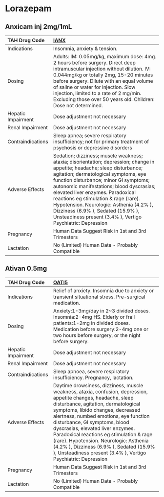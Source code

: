 # Lorazepam

## Anxicam inj 2mg/1mL

| TAH Drug Code      | [IANX](https://www.tahsda.org.tw/drugs/hissearch.php?drug_code=IANX)                                                                                                                                                                                                                                                                                                                                                                                                              |
|:-------------------|:----------------------------------------------------------------------------------------------------------------------------------------------------------------------------------------------------------------------------------------------------------------------------------------------------------------------------------------------------------------------------------------------------------------------------------------------------------------------------------|
| Indications        | Insomnia, anxiety & tension.                                                                                                                                                                                                                                                                                                                                                                                                                                                      |
| Dosing             | Adults: IM: 0.05mg/kg, maximum dose: 4mg. 2 hours before surgery. Direct deep intramuscular injection without dilution. IV: 0.044mg/kg or totally 2mg, 15-20 minutes before surgery. Dilute with an equal volume of saline or water for injection. Slow injection, limited to a rate of 2 mg/min. Excluding those over 50 years old. Children: Dose not determined.                                                                                                               |
| Hepatic Impairment | Dose adjustment not necessary                                                                                                                                                                                                                                                                                                                                                                                                                                                     |
| Renal Impairment   | Dose adjustment not necessary                                                                                                                                                                                                                                                                                                                                                                                                                                                     |
| Contraindications  | Sleep apnea; severe respiratory insufficiency; not for primary treatment of psychosis or depressive disorders                                                                                                                                                                                                                                                                                                                                                                     |
| Adverse Effects    | Sedation; dizziness; muscle weakness; ataxia; disorientation; depression; change in appetite; headache; sleep disturbance; agitation; dermatological symptoms, eye function disturbance; minor GI symptoms; autonomic manifestations; blood dyscrasias; elevated liver enzymes. Paradoxical reactions eg stimulation & rage (rare). Hypotension. Neurologic: Asthenia (4.2% ), Dizziness (6.9% ), Sedated (15.9% ), Unsteadiness present (3.4% ), Vertigo Psychiatric: Depression |
| Pregnancy          | Human Data Suggest Risk in 1st and 3rd Trimesters                                                                                                                                                                                                                                                                                                                                                                                                                                 |
| Lactation          | No (Limited) Human Data - Probably Compatible                                                                                                                                                                                                                                                                                                                                                                                                                                     |

## Ativan 0.5mg

| TAH Drug Code      | [OATI5](https://www.tahsda.org.tw/drugs/hissearch.php?drug_code=OATI5)                                                                                                                                                                                                                                                                                                                                                                                                                                     |
|:-------------------|:-----------------------------------------------------------------------------------------------------------------------------------------------------------------------------------------------------------------------------------------------------------------------------------------------------------------------------------------------------------------------------------------------------------------------------------------------------------------------------------------------------------|
| Indications        | Relief of anxiety. Insomnia due to anxiety or transient situational stress. Pre-surgical medication.                                                                                                                                                                                                                                                                                                                                                                                                       |
| Dosing             | Anxiety:1-3mg/day in 2~3 divided doses. Insomnia:2-4mg HS. Elderly or frail patients:1-2mg in divided doses. Medication before surgery:2-4mg one or two hours before surgery, or the night before surgery.                                                                                                                                                                                                                                                                                                 |
| Hepatic Impairment | Dose adjustment not necessary                                                                                                                                                                                                                                                                                                                                                                                                                                                                              |
| Renal Impairment   | Dose adjustment not necessary                                                                                                                                                                                                                                                                                                                                                                                                                                                                              |
| Contraindications  | Sleep apnoea, severe respiratory insufficiency. Pregnancy, lactation.                                                                                                                                                                                                                                                                                                                                                                                                                                      |
| Adverse Effects    | Daytime drowsiness, dizziness, muscle weakness, ataxia, confusion, depression, appetite changes, headache, sleep disturbance, agitation, dermatological symptoms, libido changes, decreased alertness, numbed emotions, eye function disturbance, GI symptoms, blood dyscrasias, elevated liver enzymes. Paradoxical reactions eg stimulation & rage (rare). Hypotension. Neurologic: Asthenia (4.2% ), Dizziness (6.9% ), Sedated (15.9% ), Unsteadiness present (3.4% ), Vertigo Psychiatric: Depression |
| Pregnancy          | Human Data Suggest Risk in 1st and 3rd Trimesters                                                                                                                                                                                                                                                                                                                                                                                                                                                          |
| Lactation          | No (Limited) Human Data - Probably Compatible                                                                                                                                                                                                                                                                                                                                                                                                                                                              |

